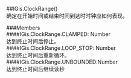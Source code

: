 ##IGis.ClockRange()  
确定在开始时间或结束时间到达时时钟应如何表现。  
  
###Members  
####IGis.ClockRange.CLAMPED: Number  
达到终止时间后停止。  
####IGis.ClockRange.LOOP_STOP: Number  
达到终止时间后重新循环。  
####IGis.ClockRange.UNBOUNDED:Number  
达到终止时间后继续读秒
